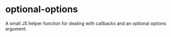 # optional-options
A small JS helper function for dealing with callbacks and an optional options argument.
